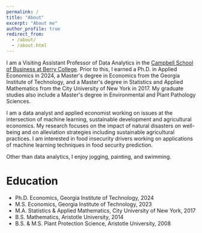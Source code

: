 ```yaml
---
permalink: /
title: "About"
excerpt: "About me"
author_profile: true
redirect_from: 
  - /about/
  - /about.html
---
```


I am a Visiting Assistant Professor of Data Analytics in the [Campbell School of Business at Berry College]([https://www.berry.edu/academics/fs/ispyrou]). Prior to this, I earned a Ph.D. in Applied Economics in 2024, a Master's degree in Economics from the Georgia Institute of Technology, and a Master's degree in Statistics and Applied Mathematics from the City University of New York in 2017. My graduate studies also include a Master's degree in Environmental and Plant Pathology Sciences.

I am a data analyst and applied economist working on issues at the intersection of machine learning, sustainable development and agricultural economics. My research focuses on the impact of natural disasters on well-being and on alleviation strategies including sustainable agricultural practices. I am interested in food insecurity drivers working on applications of machine learning techniques in food security prediction. 

Other than data analytics, I enjoy jogging, painting, and swimming.


Education
======
- Ph.D. Economics, Georgia Institute of Technology, 2024
- M.S. Economics, Georgia Institute of Technology, 2023
- M.A. Statistics & Applied Mathematics, City University of New York, 2017
- B.S. Mathematics, Aristotle University, 2014
- B.S. &  M.S. Plant Protection Science, Aristotle University, 2008




